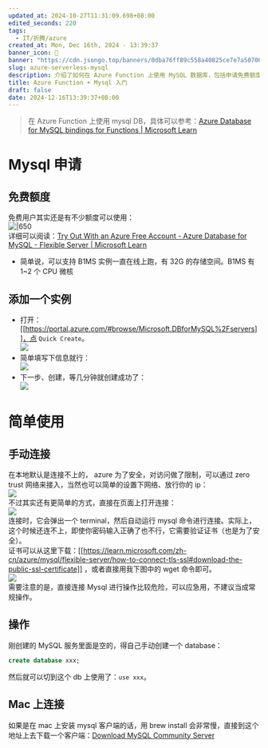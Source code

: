 ```yaml
---
updated_at: 2024-10-27T11:31:09.698+08:00
edited_seconds: 220
tags:
  - IT/折腾/azure
created_at: Mon, Dec 16th, 2024 - 13:39:37
banner_icon: 🦀
banner: "https://cdn.jsongo.top/banners/0dba76ff89c558a40825ce7e7a507005.jpg"
slug: azure-serverless-mysql
description: 介绍了如何在 Azure Function 上使用 MySQL 数据库，包括申请免费额度、创建实例、连接和操作数据库的步骤。它还提供了在 Mac 上安装 MySQL 客户端的建议
title: Azure Function + Mysql 入门
draft: false
date: 2024-12-16T13:39:37+08:00
---
```

 > 在 Azure Function 上使用 mysql DB，具体可以参考：[Azure Database for MySQL bindings for Functions \| Microsoft Learn](https://learn.microsoft.com/en-us/azure/azure-functions/functions-bindings-azure-mysql?tabs=isolated-process&pivots=programming-language-python)
# Mysql 申请
## 免费额度
免费用户其实还是有不少额度可以使用：  
	![|650](https://cdn.jsongo.top/2024/12/31a8630222aa9b38aa0c6bedb54fb61e.webp)  
	详细可以阅读：[Try Out With an Azure Free Account - Azure Database for MySQL - Flexible Server \| Microsoft Learn](https://learn.microsoft.com/en-us/azure/mysql/flexible-server/how-to-deploy-on-azure-free-account)
- 简单说，可以支持 B1MS 实例一直在线上跑，有 32G 的存储空间。B1MS 有 1~2 个 CPU 微核
## 添加一个实例
- 打开：[[https://portal.azure.com/#browse/Microsoft.DBforMySQL%2Fservers]]，点 `Quick Create`。  
	![](https://cdn.jsongo.top/2024/12/a1e23752568d6a93c878dcf2864d5a30.webp)
- 简单填写下信息就行：  
	![](https://cdn.jsongo.top/2024/12/4fee17d9e7f06b0c894723a5a2cc1c18.webp)
- 下一步、创建，等几分钟就创建成功了：  
	![](https://cdn.jsongo.top/2024/12/aab8b78c940e753bc5de50a461d49053.webp)

# 简单使用
## 手动连接
在本地默认是连接不上的， azure 为了安全，对访问做了限制，可以通过 zero trust 网络来接入，当然也可以简单的设置下网络、放行你的 ip：  
	![](https://cdn.jsongo.top/2024/12/da949ffb37dbb360bb9e563577f2adf8.webp)  
不过其实还有更简单的方式，直接在页面上打开连接：  
	![](https://cdn.jsongo.top/2024/12/34cdbaccec72321f854ea1da97fac0b4.webp)  
	连接时，它会弹出一个 terminal，然后自动运行 mysql 命令进行连接。实际上，这个时候还连不上，即使你密码输入正确了也不行，它需要验证证书（也是为了安全）。  
	证书可以从这里下载：[[https://learn.microsoft.com/zh-cn/azure/mysql/flexible-server/how-to-connect-tls-ssl#download-the-public-ssl-certificate]] ，或者直接用我下图中的 wget 命令即可。  
	![](https://cdn.jsongo.top/2024/12/de4826c732a4f7e2e09f0280c58246a3.webp)  
需要注意的是，直接连接 Mysql 进行操作比较危险，可以应急用，不建议当成常规操作。
## 操作
刚创建的 MySQL 服务里面是空的，得自己手动创建一个 database：
```sql
create database xxx;
```
然后就可以切到这个 db 上使用了：`use xxx`。
## Mac 上连接
如果是在 mac 上安装 mysql 客户端的话，用 brew install 会非常慢，直接到这个地址上去下载一个客户端：[Download MySQL Community Server](https://dev.mysql.com/downloads/mysql/)
